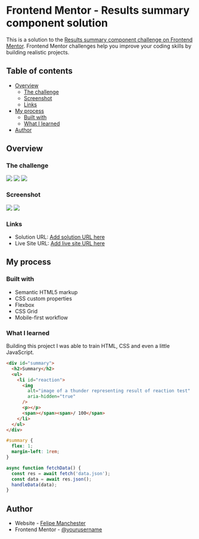 # Frontend Mentor - Results summary component solution

This is a solution to the [Results summary component challenge on Frontend Mentor](https://www.frontendmentor.io/challenges/results-summary-component-CE_K6s0maV). Frontend Mentor challenges help you improve your coding skills by building realistic projects.

## Table of contents

- [Overview](#overview)
  - [The challenge](#the-challenge)
  - [Screenshot](#screenshot)
  - [Links](#links)
- [My process](#my-process)
  - [Built with](#built-with)
  - [What I learned](#what-i-learned)
- [Author](#author)

## Overview

### The challenge

![](./design/desktop-design.jpg)
![](./design/active-states.jpg)
![](./design/mobile-design.jpg)

### Screenshot

![](./design/fullpage.png)
![](./design/mobile.png)

### Links

- Solution URL: [Add solution URL here](https://your-solution-url.com)
- Live Site URL: [Add live site URL here](https://your-live-site-url.com)

## My process

### Built with

- Semantic HTML5 markup
- CSS custom properties
- Flexbox
- CSS Grid
- Mobile-first workflow

### What I learned

Building this project I was able to train HTML, CSS and even a little JavaScript.

```html
<div id="summary">
  <h2>Summary</h2>
  <ul>
    <li id="reaction">
      <img
        alt="image of a thunder representing result of reaction test"
        aria-hidden="true"
      />
      <p></p>
      <span></span><span>/ 100</span>
    </li>
  </ul>
</div>
```

```css
#summary {
  flex: 1;
  margin-left: 1rem;
}
```

```js
async function fetchData() {
  const res = await fetch('data.json');
  const data = await res.json();
  handleData(data);
}
```

## Author

- Website - [Felipe Manchester](https://www.linkedin.com/in/FelipeManchester)
- Frontend Mentor - [@yourusername](https://www.frontendmentor.io/profile/FelipeManchester)
